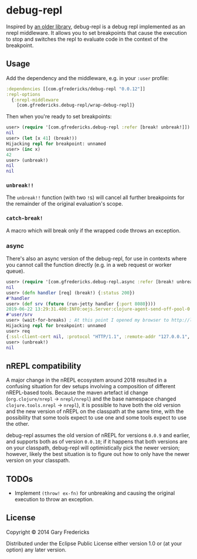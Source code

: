 # debug-repl

Inspired by [an older
library](https://github.com/georgejahad/debug-repl), debug-repl is a
debug repl implemented as an nrepl middleware. It allows you to set
breakpoints that cause the execution to stop and switches the repl to
evaluate code in the context of the breakpoint.

## Usage

Add the dependency and the middleware, e.g. in your `:user` profile:

``` clojure
:dependencies [[com.gfredericks/debug-repl "0.0.12"]]
:repl-options
  {:nrepl-middleware
    [com.gfredericks.debug-repl/wrap-debug-repl]}
```

Then when you're ready to set breakpoints:

``` clojure
user> (require '[com.gfredericks.debug-repl :refer [break! unbreak!]])
nil
user> (let [x 41] (break!))
Hijacking repl for breakpoint: unnamed
user> (inc x)
42
user> (unbreak!)
nil
nil
```

### `unbreak!!`

The `unbreak!!` function (with two `!`s) will cancel all further
breakpoints for the remainder of the original evaluation's scope.

### `catch-break!`

A macro which will break only if the wrapped code throws an exception.

### async

There's also an async version of the debug-repl, for use in contexts where you cannot call the function directly (e.g. in a web request or worker queue).

``` clojure
user> (require '[com.gfredericks.debug-repl.async :refer [break! unbreak! wait-for-break]])
nil
user> (defn handler [req] (break!) {:status 200})
#'handler
user> (def srv (future (run-jetty handler {:port 8080})))
2019-06-22 13:29:31.400:INFO:oejs.Server:clojure-agent-send-off-pool-0: jetty-9.4.12.v20180830; built: 2018-08-30T13:59:14.071Z; git: 27208684755d94a92186989f695db2d7b21ebc51; jvm 1.8.0_202-b08
#'user/srv
user> (wait-for-breaks) ; At this point I opened my browser to http://localhost:8080
Hijacking repl for breakpoint: unnamed
user> req
{:ssl-client-cert nil, :protocol "HTTP/1.1", :remote-addr "127.0.0.1", :headers {"host" "localhost:8080", "user-agent" "Mozilla/5.0 (X11; Linux x86_64; rv:67.0) Gecko/20100101 Firefox/67.0", "cookie" "__stripe_mid=d277c210-219f-4aa7-8fe7-b23715befe83", "connection" "keep-alive", "upgrade-insecure-requests" "1", "accept" "text/html,application/xhtml+xml,application/xml;q=0.9,*/*;q=0.8", "accept-language" "en-GB,en-US;q=0.7,en;q=0.3", "accept-encoding" "gzip, deflate", "dnt" "1", "cache-control" "max-age=0"}, :server-port 8080, :content-length nil, :content-type nil, :character-encoding nil, :uri "/", :server-name "localhost", :query-string nil, :body #object[org.eclipse.jetty.server.HttpInputOverHTTP 0x6710feb8 "HttpInputOverHTTP@6710feb8[c=0,q=0,[0]=null,s=STREAM]"], :scheme :http, :request-method :get}
user> (unbreak!)
nil
```

## nREPL compatibility

A major change in the nREPL ecosystem around 2018 resulted in a
confusing situation for dev setups involving a composition of
different nREPL-based tools. Because the maven artefact id change
(`org.clojure/nrepl` -> `nrepl/nrepl`) and the base namespace changed
`clojure.tools.nrepl` -> `nrepl`), it is possible to have both the old
version and the new version of nREPL on the classpath at the same
time, with the possibility that some tools expect to use one and some
tools expect to use the other.

debug-repl assumes the old version of nREPL for versions `0.0.9` and
earlier, and supports both as of version `0.0.10`; if it happens that
both versions are on your classpath, debug-repl will optimistically
pick the newer version; however, likely the best situation is to
figure out how to only have the newer version on your classpath.

## TODOs

- Implement `(throw! ex-fn)` for unbreaking and causing the original
  execution to throw an exception.

## License

Copyright © 2014 Gary Fredericks

Distributed under the Eclipse Public License either version 1.0 or (at
your option) any later version.
